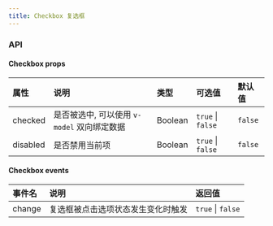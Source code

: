 ```yaml
---
title: Checkbox 复选框
---
```


<checkbox-page />

### API

#### Checkbox props
| 属性 | 说明 | 类型 | 可选值 | 默认值 |
| :------------ | :------------ | :------------ | :------------ | :------------ |
| checked | 是否被选中, 可以使用 `v-model` 双向绑定数据 | Boolean | `true` \| `false` | `false` |
| disabled | 是否禁用当前项 | Boolean | `true` \| `false` | `false` |

#### Checkbox events
| 事件名 | 说明 | 返回值 |
| :------------ | :------------ | :------------ |
| change | 复选框被点击选项状态发生变化时触发 | `true` \| `false` |